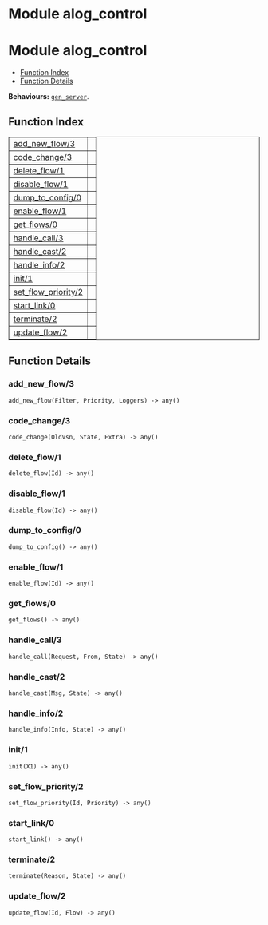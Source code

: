 Module alog_control
===================


<h1>Module alog_control</h1>

* [Function Index](#index)
* [Function Details](#functions)






__Behaviours:__ [`gen_server`](gen_server.md).

<h2><a name="index">Function Index</a></h2>



<table width="100%" border="1" cellspacing="0" cellpadding="2" summary="function index"><tr><td valign="top"><a href="#add_new_flow-3">add_new_flow/3</a></td><td></td></tr><tr><td valign="top"><a href="#code_change-3">code_change/3</a></td><td></td></tr><tr><td valign="top"><a href="#delete_flow-1">delete_flow/1</a></td><td></td></tr><tr><td valign="top"><a href="#disable_flow-1">disable_flow/1</a></td><td></td></tr><tr><td valign="top"><a href="#dump_to_config-0">dump_to_config/0</a></td><td></td></tr><tr><td valign="top"><a href="#enable_flow-1">enable_flow/1</a></td><td></td></tr><tr><td valign="top"><a href="#get_flows-0">get_flows/0</a></td><td></td></tr><tr><td valign="top"><a href="#handle_call-3">handle_call/3</a></td><td></td></tr><tr><td valign="top"><a href="#handle_cast-2">handle_cast/2</a></td><td></td></tr><tr><td valign="top"><a href="#handle_info-2">handle_info/2</a></td><td></td></tr><tr><td valign="top"><a href="#init-1">init/1</a></td><td></td></tr><tr><td valign="top"><a href="#set_flow_priority-2">set_flow_priority/2</a></td><td></td></tr><tr><td valign="top"><a href="#start_link-0">start_link/0</a></td><td></td></tr><tr><td valign="top"><a href="#terminate-2">terminate/2</a></td><td></td></tr><tr><td valign="top"><a href="#update_flow-2">update_flow/2</a></td><td></td></tr></table>




<h2><a name="functions">Function Details</a></h2>


<a name="add_new_flow-3"></a>

<h3>add_new_flow/3</h3>





`add_new_flow(Filter, Priority, Loggers) -> any()`

<a name="code_change-3"></a>

<h3>code_change/3</h3>





`code_change(OldVsn, State, Extra) -> any()`

<a name="delete_flow-1"></a>

<h3>delete_flow/1</h3>





`delete_flow(Id) -> any()`

<a name="disable_flow-1"></a>

<h3>disable_flow/1</h3>





`disable_flow(Id) -> any()`

<a name="dump_to_config-0"></a>

<h3>dump_to_config/0</h3>





`dump_to_config() -> any()`

<a name="enable_flow-1"></a>

<h3>enable_flow/1</h3>





`enable_flow(Id) -> any()`

<a name="get_flows-0"></a>

<h3>get_flows/0</h3>





`get_flows() -> any()`

<a name="handle_call-3"></a>

<h3>handle_call/3</h3>





`handle_call(Request, From, State) -> any()`

<a name="handle_cast-2"></a>

<h3>handle_cast/2</h3>





`handle_cast(Msg, State) -> any()`

<a name="handle_info-2"></a>

<h3>handle_info/2</h3>





`handle_info(Info, State) -> any()`

<a name="init-1"></a>

<h3>init/1</h3>





`init(X1) -> any()`

<a name="set_flow_priority-2"></a>

<h3>set_flow_priority/2</h3>





`set_flow_priority(Id, Priority) -> any()`

<a name="start_link-0"></a>

<h3>start_link/0</h3>





`start_link() -> any()`

<a name="terminate-2"></a>

<h3>terminate/2</h3>





`terminate(Reason, State) -> any()`

<a name="update_flow-2"></a>

<h3>update_flow/2</h3>





`update_flow(Id, Flow) -> any()`

